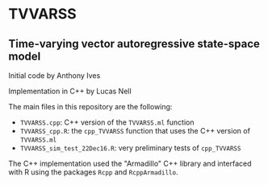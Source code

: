 TVVARSS
========

Time-varying vector autoregressive state-space model
--------

Initial code by Anthony Ives

Implementation in C++ by Lucas Nell

The main files in this repository are the following:

- `TVVARSS.cpp`: C++ version of the `TVVARSS.ml` function
- `TVVARSS_cpp.R`: the `cpp_TVVARSS` function that uses the C++ version of `TVVARSS.ml`
- `TVVARSS_sim_test_22Dec16.R`: very preliminary tests of `cpp_TVVARSS`

The C++ implementation used the "Armadillo" C++ library and interfaced with R using
the packages `Rcpp` and `RcppArmadillo`.

